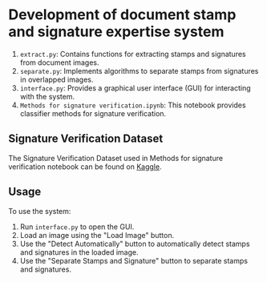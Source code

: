# Development of document stamp and signature expertise system


1. `extract.py`: Contains functions for extracting stamps and signatures from document images.
2. `separate.py`: Implements algorithms to separate stamps from signatures in overlapped images.
3. `interface.py`: Provides a graphical user interface (GUI) for interacting with the system.
4. `Methods for signature verification.ipynb`: This notebook provides classifier methods for signature verification.

## Signature Verification Dataset
The Signature Verification Dataset used in Methods for signature verification notebook can be found on [Kaggle](https://www.kaggle.com/datasets/robinreni/signature-verification-dataset/data).



## Usage

To use the system:

1. Run `interface.py` to open the GUI.
3. Load an image using the "Load Image" button.
4. Use the "Detect Automatically" button to automatically detect stamps and signatures in the loaded image.
5. Use the "Separate Stamps and Signature" button to separate stamps and signatures.



